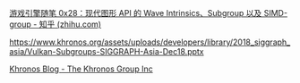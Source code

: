 [游戏引擎随笔 0x28：现代图形 API 的 Wave Intrinsics、Subgroup 以及 SIMD-group - 知乎 (zhihu.com)](https://zhuanlan.zhihu.com/p/469436345)

https://www.khronos.org/assets/uploads/developers/library/2018_siggraph_asia/Vulkan-Subgroups-SIGGRAPH-Asia-Dec18.pptx

[Khronos Blog - The Khronos Group Inc](https://www.khronos.org/blog/vulkan-subgroup-tutorial)